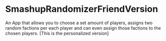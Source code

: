 # SmashupRandomizerFriendVersion
An App that allows you to choose a set amount of players, assigns two random factions per each player and can even assign those factions to the chosen players. [This is the personalized version]
